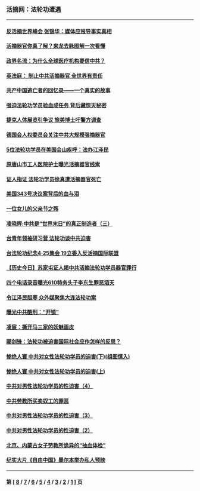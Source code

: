 ### 活摘网：法轮功遭遇
---
#### [反活摘世界峰会 张锦华：媒体应报导事实真相](../../pages/nf5881/n13278502.md?11110430) 
#### [活摘器官你真了解？来龙去脉图解一次看懂](../../pages/nf5881/n13013820.md?11110430) 
#### [政界名流：为什么全球医疗机构要信中共？](../../pages/nf5881/n11945479.md?11110430) 
#### [英法庭： 制止中共活摘器官 全世界有责任](../../pages/nf5881/n11330691.md?11110430) 
#### [共产中国逃亡者的回忆录——一个真实的故事](../../pages/nf5881/n10918649.md?11110430) 
#### [强迫法轮功学员验血成任务 背后藏惊天秘密](../../pages/nf5881/n4252384.md?11110430) 
#### [捷克人体展览引争议 旅美博士吁警方调查](../../pages/nf5881/n9429187.md?11110430) 
#### [德国会人权委员会关注中共大规模强摘器官](../../pages/nf5881/n8418950.md?11110430) 
#### [5位法轮功学员在美国会山疾呼：法办江泽民](../../pages/nf5881/n8101519.md?11110430) 
#### [原唐山市工人医院护士曝光活摘器官线索](../../pages/nf5881/n8076384.md?11110430) 
#### [证人指证 法轮功学员徐真遭活摘器官死亡](../../pages/nf5881/n8042467.md?11110430) 
#### [美国343号决议案背后的血与泪](../../pages/nf5881/n8020684.md?11110430) 
#### [一位女儿的父亲节之殇](../../pages/nf5881/n8014122.md?11110430) 
#### [凌晓辉:中共是“世界末日”的真正制造者（三）](../../pages/nf5881/n4210333.md?11110430) 
#### [台青年领袖研习营 法轮功谈中共迫害](../../pages/nf5881/n4141857.md?11110430) 
#### [台法轮功纪念4‧25集会 19立委入反活摘国际联盟](../../pages/nf5881/n4141821.md?11110430) 
#### [【历史今日】苏家屯证人揭中共活摘法轮功学员器官罪行](../../pages/nf5881/n4135912.md?11110430) 
#### [四个电话录音曝光610特务头子李东生罪恶滔天](../../pages/nf5881/n4040060.md?11110430) 
#### [令江泽民胆寒 众外媒聚焦大连法轮功案](../../pages/nf5881/n3932671.md?11110430) 
#### [曝光中共酷刑：“开锁”](../../pages/nf5881/n3889373.md?11110430) 
#### [凌宸：撕开马三家的妖魅画皮](../../pages/nf5881/n3849369.md?11110430) 
#### [郦剑锋：法轮功被迫害国际社会应作怎样的反思？](../../pages/nf5881/n3824560.md?11110430) 
#### [惨绝人寰 中共对女性法轮功学员的迫害(下)(组图慎入)](../../pages/nf5881/n3816285.md?11110430) 
#### [惨绝人寰 中共对女性法轮功学员的迫害(上)](../../pages/nf5881/n3815374.md?11110430) 
#### [中共对男性法轮功学员的性迫害（4）](../../pages/nf5881/n3769144.md?11110430) 
#### [中共劳教所买卖奴工的罪恶](../../pages/nf5881/n3769378.md?11110430) 
#### [中共对男性法轮功学员的性迫害（3）](../../pages/nf5881/n3768231.md?11110430) 
#### [中共对男性法轮功学员的性迫害（2）](../../pages/nf5881/n3767211.md?11110430) 
#### [北京、内蒙古女子劳教所诡异的“抽血体检”](../../pages/nf5881/n3753158.md?11110430) 
#### [纪实大片《自由中国》墨尔本举办私人预映](../../pages/nf5881/n3743337.md?11110430) 

---
#### 第 [ [8](./8.md?11110430) / [7](./7.md?11110430) / [6](./6.md?11110430) / [5](./5.md?11110430) / [4](./4.md?11110430) / [3](./3.md?11110430) / [2](./2.md?11110430) / [1](./1.md?11110430) ] 页
